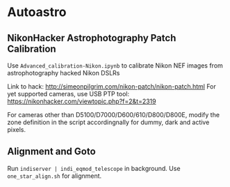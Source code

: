 # Autoastro

## NikonHacker Astrophotography Patch Calibration

Use `Advanced_calibration-Nikon.ipynb` to calibrate Nikon NEF images from astrophotography hacked Nikon DSLRs

Link to hack:
http://simeonpilgrim.com/nikon-patch/nikon-patch.html
For yet supported cameras, use USB PTP tool:
https://nikonhacker.com/viewtopic.php?f=2&t=2319

For cameras other than D5100/D7000/D600/610/D800/D800E, modify the zone definition in the script accordingnally for dummy, dark and active pixels.

## Alignment and Goto

Run `indiserver | indi_eqmod_telescope` in background.
Use `one_star_align.sh` for alignment.
